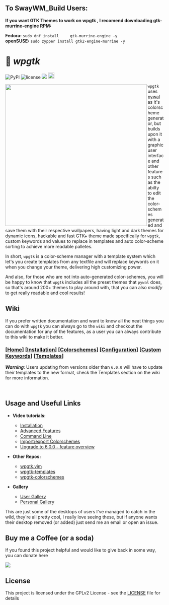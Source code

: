 ## To SwayWM_Build Users:
**If you want GTK Themes to work on wpgtk , I recomend downloading gtk-murrine-engine RPM:**   
   
**Fedora:** ```sudo dnf install 	gtk-murrine-engine -y ```   
**openSUSE:** ``` sudo zypper install gtk2-engine-murrine -y ```   

# :flower_playing_cards: _wpgtk_

![PyPI](https://img.shields.io/pypi/v/wpgtk.svg?style=flat-square)
![license](https://img.shields.io/badge/license-GPLv2-green.svg?style=flat-square)
<a href="https://www.paypal.com/cgi-bin/webscr?cmd=_s-xclick&hosted_button_id=X996W7Z8PW4VW"><img src="https://img.shields.io/badge/donate-paypal-green.svg?style=flat-square"></a>
<a href="https://www.irccloud.com/invite?channel=%23wpgtk&amp;hostname=irc.freenode.net&amp;port=6697&amp;ssl=1" target="_blank"><img src="https://img.shields.io/badge/IRC-%23wpgtk-1e72ff.svg?style=flat-square"  height="20"></a>

<img align="left" src="https://i.imgur.com/ApSuntN.gif" width="450px"/>

`wpgtk` uses [pywal](https://github.com/dylanaraps/pywal) as it's colorscheme generator, but builds upon it with a graphic user interface and other features such as the abilty to edit the color-schemes generated and save them with their respective wallpapers, having light and dark themes for dynamic icons, hackable and fast GTK+ theme made specifically for `wpgtk`, custom keywords and values to replace in templates and auto color-scheme sorting to achieve more readable palletes.

In short, `wpgtk` is a color-scheme manager with a template system which let's you create templates from any textfile and will replace keywords on it when you change your theme, delivering high customizing power.

And also, for those who are not into auto-generated color-schemes, you will be happy to know that `wpgtk` includes all the preset themes that `pywal` does, so that's around 200+ themes to play around with, that you can also _modify_ to get really readable and cool results!

## Wiki
If you prefer written documentation and want to know all the neat things you can do with `wpgtk` you can always go to the `wiki` and checkout the documentation for any of the features, as a user you can always contribute to this wiki to make it better.

###  [[Home](https://github.com/deviantfero/wpgtk/wiki)] [[Installation](https://github.com/deviantfero/wpgtk/wiki/Installation)] [[Colorschemes](https://github.com/deviantfero/wpgtk/wiki/Colorschemes)] [[Configuration](https://github.com/deviantfero/wpgtk/wiki/Configuration)] [[Custom Keywords](https://github.com/deviantfero/wpgtk/wiki/Custom-Keywords)] [[Templates](https://github.com/deviantfero/wpgtk/wiki/Templates)]

**_Warning_**: Users updating from versions older than `6.0.0` will have to update their templates to the new format, check the Templates section on the wiki for more information.

<br>

## Usage and Useful Links

- **Video tutorials:**
  * [Installation](https://www.youtube.com/watch?v=jmY5NEPI4RM)
  * [Advanced Features](https://www.youtube.com/watch?v=QXpMMP8fT0o)
  * [Command Line](https://www.youtube.com/watch?v=yjNipQZpOUc)
  * [Import/export Colorschemes](https://www.youtube.com/watch?v=P3D0jtG6G2s)
  * [Upgrade to 6.0.0 - feature overview](https://youtu.be/5V4Rb7ULEjM)

- **Other Repos:**
  * [wpgtk.vim](https://github.com/deviantfero/wpgtk.vim)
  * [ wpgtk-templates ](https://github.com/deviantfero/wpgtk-templates)
  * [wpgtk-colorschemes](https://github.com/deviantfero/wpgtk-colorschemes)

- **Gallery**
  * [User Gallery](https://imgur.com/a/EVIhGLj)
  * [Personal Gallery](https://imgur.com/a/0FFbz9F)

This are just some of the desktops of users I've managed to catch in the wild, they're all pretty cool, I really love seeing these, but if anyone wants their desktop removed (or added) just send me an email or open an issue.



## Buy me a Coffee (or a soda)

If you found this project helpful and would like to give back in some way, you can donate here

<a href="https://www.paypal.com/cgi-bin/webscr?cmd=_s-xclick&hosted_button_id=X996W7Z8PW4VW"><img src="https://img.shields.io/badge/donate-paypal-green.svg?style=flat-square"></a>

## License

This project is licensed under the GPLv2 License - see the [LICENSE](LICENSE) file for details
